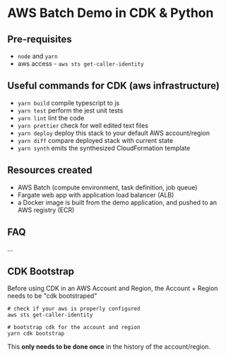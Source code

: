 # AWS Batch Demo in CDK & Python

## Pre-requisites

* `node` and `yarn`
* aws access - `aws sts get-caller-identity`


## Useful commands for CDK (aws infrastructure)

* `yarn build`     compile typescript to js
* `yarn test`      perform the jest unit tests
* `yarn lint`      lint the code
* `yarn prettier`  check for well edited text files
* `yarn deploy`    deploy this stack to your default AWS account/region
* `yarn diff`      compare deployed stack with current state
* `yarn synth`     emits the synthesized CloudFormation template


## Resources created

* AWS Batch (compute environment, task definition, job queue)
* Fargate web app with application load balancer (ALB)
* a Docker image is built from the demo application, and pushed to an AWS registry (ECR)


## FAQ

…


## CDK Bootstrap

Before using CDK in an AWS Account and Region, the Account + Region needs to be "cdk bootstraped"

```
# check if your aws is properly configured
aws sts get-caller-identity

# bootstrap cdk for the account and region
yarn cdk bootstrap
```

This **only needs to be done once** in the history of the account/region.
